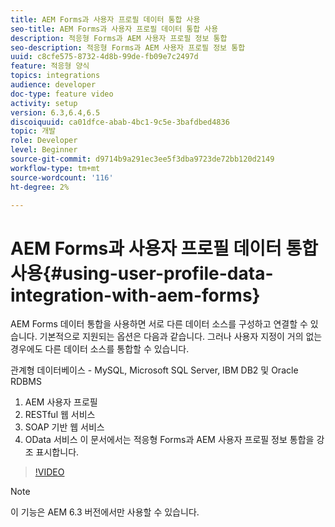 ```yaml
---
title: AEM Forms과 사용자 프로필 데이터 통합 사용
seo-title: AEM Forms과 사용자 프로필 데이터 통합 사용
description: 적응형 Forms과 AEM 사용자 프로필 정보 통합
seo-description: 적응형 Forms과 AEM 사용자 프로필 정보 통합
uuid: c8cfe575-8732-4d8b-99de-fb09e7c2497d
feature: 적응형 양식
topics: integrations
audience: developer
doc-type: feature video
activity: setup
version: 6.3,6.4,6.5
discoiquuid: ca01dfce-abab-4bc1-9c5e-3bafdbed4836
topic: 개발
role: Developer
level: Beginner
source-git-commit: d9714b9a291ec3ee5f3dba9723de72bb120d2149
workflow-type: tm+mt
source-wordcount: '116'
ht-degree: 2%

---
```



# AEM Forms과 사용자 프로필 데이터 통합 사용{#using-user-profile-data-integration-with-aem-forms}

AEM Forms 데이터 통합을 사용하면 서로 다른 데이터 소스를 구성하고 연결할 수 있습니다. 기본적으로 지원되는 옵션은 다음과 같습니다. 그러나 사용자 지정이 거의 없는 경우에도 다른 데이터 소스를 통합할 수 있습니다.

관계형 데이터베이스 - MySQL, Microsoft SQL Server, IBM DB2 및 Oracle RDBMS

1. AEM 사용자 프로필
1. RESTful 웹 서비스
1. SOAP 기반 웹 서비스
1. OData 서비스
이 문서에서는 적응형 Forms과 AEM 사용자 프로필 정보 통합을 강조 표시합니다.

>[!VIDEO](https://video.tv.adobe.com/v/17432/?quality=9&learn=on)

>[!NOTE]
>
>이 기능은 AEM 6.3 버전에서만 사용할 수 있습니다.

